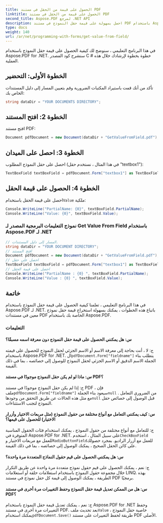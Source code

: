 ```yaml
---
title: الحصول على قيمة من الحقل في مستند PDF
linktitle: الحصول على قيمة من الحقل في مستند PDF
second_title: Aspose.PDF لمرجع .NET API
description: احصل بسهولة على قيمة حقل النموذج في مستند PDF باستخدام Aspose.PDF for .NET.
type: docs
weight: 140
url: /ar/net/programming-with-forms/get-value-from-field/
---
```

في هذا البرنامج التعليمي ، سنوضح لك كيفية الحصول على قيمة حقل النموذج باستخدام Aspose.PDF for .NET. سنشرح كود المصدر C # خطوة بخطوة لإرشادك خلال هذه العملية.

## الخطوة الأولى: التحضير

تأكد من أنك قمت باستيراد المكتبات الضرورية وقم بتعيين المسار إلى دليل المستندات الخاص بك:

```csharp
string dataDir = "YOUR DOCUMENTS DIRECTORY";
```

## الخطوة 2: افتح المستند

افتح مستند PDF:

```csharp
Document pdfDocument = new Document(dataDir + "GetValueFromField.pdf");
```

## الخطوة 3: احصل على الميدان

احصل على حقل النموذج المطلوب (في هذا المثال ، نستخدم حقل "textbox1"):

```csharp
TextBoxField textBoxField = pdfDocument.Form["textbox1"] as TextBoxField;
```

## الخطوة 4: الحصول على قيمة الحقل

 احصل على قيمة الحقل باستخدام`Value` ملكية:

```csharp
Console.WriteLine("PartialName: {0}", textBoxField.PartialName);
Console.WriteLine("Value: {0}", textBoxField.Value);
```

### نموذج التعليمات البرمجية المصدر لـ Get Value From Field باستخدام Aspose.PDF لـ .NET 
```csharp
// المسار إلى دليل المستندات.
string dataDir = "YOUR DOCUMENT DIRECTORY";
// افتح المستند
Document pdfDocument = new Document(dataDir + "GetValueFromField.pdf");
// احصل على حقل
TextBoxField textBoxField = pdfDocument.Form["textbox1"] as TextBoxField;
// احصل على قيمة الحقل
Console.WriteLine("PartialName : {0} ", textBoxField.PartialName);
Console.WriteLine("Value : {0} ", textBoxField.Value);
```

## خاتمة

في هذا البرنامج التعليمي ، تعلمنا كيفية الحصول على قيمة حقل النموذج باستخدام Aspose.PDF لـ .NET. باتباع هذه الخطوات ، يمكنك بسهولة استخراج قيمة حقل نموذج معين في مستندات PDF الخاصة بك باستخدام Aspose.PDF.

### التعليمات

#### س: هل يمكنني الحصول على قيمة حقل النموذج دون معرفة اسمه مسبقًا؟

 ج: لا ، أنت بحاجة إلى معرفة الاسم أو الاسم الجزئي لحقل النموذج للحصول على قيمته باستخدام Aspose.PDF for .NET. ال`pdfDocument.Form["fieldname"]` يتطلب بناء الجملة الاسم الدقيق أو الاسم الجزئي لحقل النموذج للوصول إلى خصائصه ، بما في ذلك القيمة.

#### س: ماذا لو لم يكن حقل النموذج موجودًا في مستند PDF؟

 ج: إذا لم يكن حقل النموذج موجودًا في مستند PDF ، فإن ملف`pdfDocument.Form["fieldname"]` سيعود بناء الجملة`null` . من الضروري التعامل مع مثل هذه الحالات عن طريق التحقق من وجودها`null` قبل الوصول إلى خصائص حقل النموذج لتجنب الاستثناءات.

#### س: كيف يمكنني التعامل مع أنواع مختلفة من حقول النموذج (مثل مربعات الاختيار وأزرار الاختيار) للحصول على قيمها؟

 ج: للتعامل مع أنواع مختلفة من حقول النموذج ، يمكنك استخدام فئات الحقول المناسبة المتوفرة في Aspose.PDF for .NET. على سبيل المثال ، استخدم`CheckBoxField` للعمل مع مربعات الاختيار و`RadioButtonField`للعمل مع أزرار الراديو. بمجرد حصولك على كائن الحقل الصحيح ، يمكنك الوصول إلى خصائصه ، بما في ذلك القيمة.

#### س: هل يمكنني الحصول على قيم حقول النماذج المتعددة مرة واحدة؟

ج: نعم ، يمكنك الحصول على قيم حقول نموذج متعددة مرة واحدة عن طريق التكرار خلال مجموعة حقول النموذج باستخدام استعلامات حلقة أو استعلامات LINQ. بهذه الطريقة ، يمكنك الوصول إلى قيمة كل حقل نموذج في مستند PDF برمجيًا.

#### س: هل من الممكن تعديل قيمة حقل النموذج وحفظ التغييرات مرة أخرى في مستند PDF؟

 ج: نعم ، يمكنك تعديل قيمة حقل النموذج باستخدام Aspose.PDF for .NET وحفظ التغييرات مرة أخرى في مستند PDF. بعد تحديث ملف`Value` خاصية حقل النموذج ، يمكنك استخدام`pdfDocument.Save()` طريقة لحفظ التغييرات على مستند PDF الأصلي.